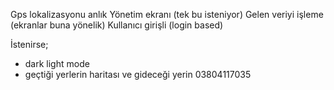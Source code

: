 Gps lokalizasyonu anlık
Yönetim ekranı (tek bu isteniyor)
Gelen veriyi işleme (ekranlar buna yönelik)
Kullanıcı girişli (login based)

İstenirse;
- dark light mode
- geçtiği yerlerin haritası ve gideceği yerin
03804117035